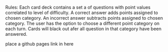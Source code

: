 Rules:
Each card deck contains a set a of questions with point values correlated to level of difficulty.
A correct answer adds points assigned to chosen category.
An incorrect answer subtracts points assigned to chosen category.
The user has the option to choose a different point category on each turn.
Cards will black out afer all question in that category have been answered.



place a github pages link in here